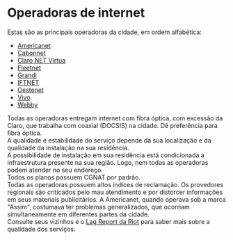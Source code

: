 # Operadoras de internet

Estas são as principais operadoras da cidade, em ordem alfabética:

- [Americanet](https://americanet.com.br)
- [Cabonnet](https://cabonnet.com.br)
- [Claro NET Virtua](https://claro.com.br/internet/banda-larga)
- [Fleetnet](https://fleetnet.com.br)
- [Grandi](https://granditelecom.com.br)
- [IFTNET](https://iftnet.com.br)
- [Oestenet](https://oestenet.online)
- [Vivo](https://vivo.com.br/para-voce/produtos-e-servicos/para-casa/internet)
- [Webby](https://webbyinternet.com.br)

Todas as operadoras entregam internet com fibra óptica, com excessão da Claro, que trabalha com coaxial (DOCSIS) na cidade. Dê preferência para fibra óptica.  
A qualidade e estabilidade do serviço depende da sua localização e da qualidade da instalação na sua residência.  
A possibilidade de instalação em sua residência está condicionada a infraestrutura presente na sua região. Logo, nem todas as operadoras podem atender no seu endereço.  
Todos os planos possuem CGNAT por padrão.  
Todas as operadoras possuem altos índices de reclamação. Os provedores regionais são criticados pelo mau atendimento e por distorcer informações em seus materiais publicitários. A Americanet, quando operava sob a marca "Assim", costumava ter problemas generalizados, que ocorriam simultaneamente em diferentes partes da cidade.  
Consulte seus vizinhos e o [Lag Report da Riot](https://lagreport.br.leagueoflegends.com/pt/results/br/33495) para saber mais sobre a qualidade dos serviços.
